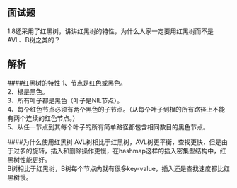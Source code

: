 ## 面试题

1.8还采用了红黑树，讲讲红黑树的特性，为什么人家一定要用红黑树而不是AVL、B树之类的？

## 解析

####红黑树的特性
1、节点是红色或黑色。  
2、根是黑色。  
3、所有叶子都是黑色（叶子是NIL节点）。  
4、每个红色节点必须有两个黑色的子节点。（从每个叶子到根的所有路径上不能有两个连续的红色节点。）  
5、从任一节点到其每个叶子的所有简单路径都包含相同数目的黑色节点。  

####为什么使用红黑树
AVL树相比于红黑树，AVL树更平衡，查找更快，但是由于过多的旋转，插入和删除操作更慢，在hashmap这样的插入密集型结构中，红黑树性能更好。  
B树相比于红黑树，B树每个节点内就有很多key-value，插入还是查找速度都比红黑树慢。
